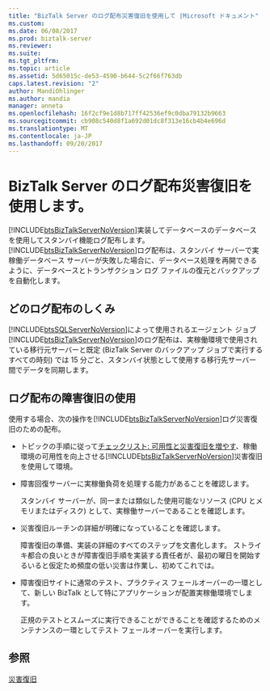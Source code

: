 ```yaml
---
title: "BizTalk Server のログ配布災害復旧を使用して |Microsoft ドキュメント"
ms.custom: 
ms.date: 06/08/2017
ms.prod: biztalk-server
ms.reviewer: 
ms.suite: 
ms.tgt_pltfrm: 
ms.topic: article
ms.assetid: 5d65015c-de53-4590-b644-5c2f66f763db
caps.latest.revision: "2"
author: MandiOhlinger
ms.author: mandia
manager: anneta
ms.openlocfilehash: 16f2cf9e1d8b717ff42536ef9c0dba79132b9663
ms.sourcegitcommit: cb908c540d8f1a692d01dc8f313e16cb4b4e696d
ms.translationtype: MT
ms.contentlocale: ja-JP
ms.lasthandoff: 09/20/2017
---
```

# <a name="using-biztalk-server-log-shipping-for-disaster-recovery"></a>BizTalk Server のログ配布災害復旧を使用します。
[!INCLUDE[btsBizTalkServerNoVersion](../includes/btsbiztalkservernoversion-md.md)]実装してデータベースのデータベースを使用してスタンバイ機能ログ配布します。 [!INCLUDE[btsBizTalkServerNoVersion](../includes/btsbiztalkservernoversion-md.md)]ログ配布は、スタンバイ サーバーで実稼働データベース サーバーが失敗した場合に、データベース処理を再開できるように、データベースとトランザクション ログ ファイルの復元とバックアップを自動化します。  
  
## <a name="how-log-shipping-works"></a>どのログ配布のしくみ  
 [!INCLUDE[btsSQLServerNoVersion](../includes/btssqlservernoversion-md.md)]によって使用されるエージェント ジョブ[!INCLUDE[btsBizTalkServerNoVersion](../includes/btsbiztalkservernoversion-md.md)]のログ配布は、実稼働環境で使用されている移行元サーバーと既定 (BizTalk Server のバックアップ ジョブで実行するすべての時刻) では 15 分ごと、スタンバイ状態として使用する移行先サーバー間でデータを同期します。  
  
## <a name="using-log-shipping-for-disaster-recovery"></a>ログ配布の障害復旧の使用  
 使用する場合、次の操作を[!INCLUDE[btsBizTalkServerNoVersion](../includes/btsbiztalkservernoversion-md.md)]ログ災害復旧のための配布。  
  
-   トピックの手順に従って[チェックリスト: 可用性と災害復旧を増やす](../technical-guides/checklist-increasing-availability-with-disaster-recovery.md)、稼働環境の可用性を向上させる[!INCLUDE[btsBizTalkServerNoVersion](../includes/btsbiztalkservernoversion-md.md)]災害復旧を使用して環境。  
  
-   障害回復サーバーに実稼働負荷を処理する能力があることを確認します。  
  
     スタンバイ サーバーが、同一または類似した使用可能なリソース (CPU とメモリまたはディスク) として、実稼働サーバーであることを確認します。  
  
-   災害復旧ルーチンの詳細が明確になっていることを確認します。  
  
     障害復旧の準備、実装の詳細のすべてのステップを文書化します。 ストライキ都合の良いときが障害復旧手順を実装する責任者が、最初の曜日を開始するいると仮定ため頻度の低い災害は作業し、初めてこれでは。  
  
-   障害復旧サイトに通常のテスト、プラクティス フェールオーバーの一環として、新しい BizTalk として特にアプリケーションが配置実稼働環境でします。  
  
     正規のテストとスムーズに実行できることができることを確認するためのメンテナンスの一環としてテスト フェールオーバーを実行します。  
  
## <a name="see-also"></a>参照  
 [災害復旧](../technical-guides/disaster-recovery.md)